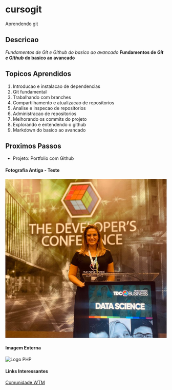 # **cursogit**
Aprendendo git 

## **Descricao**
_Fundamentos de *Git e Github* do basico ao avancado_ 
**Fundamentos de _Git e Github_ do basico ao avancado** 

## **Topicos Aprendidos**

1. Introducao e instalacao de dependencias
2. Git fundamental
3. Trabalhando com branches
4. Compartilhamento e atualizacao de repositorios
5. Analise e inspecao de repositorios
6. Administracao de repositorios
7. Melhorando os commits do projeto
8. Explorando e entendendo o github
9. Markdown do basico ao avancado


## Proximos Passos
* Projeto: Portfolio com Github 

#### Fotografia Antiga - Teste 

![Logo da Foto](img/python.jpeg)

#### Imagem Externa

![Logo PHP](https://www.python.org/static/community_logos/python-logo.png)

#### Links Interessantes

[Comunidade WTM](https://developers.google.com/womentechmakers)

